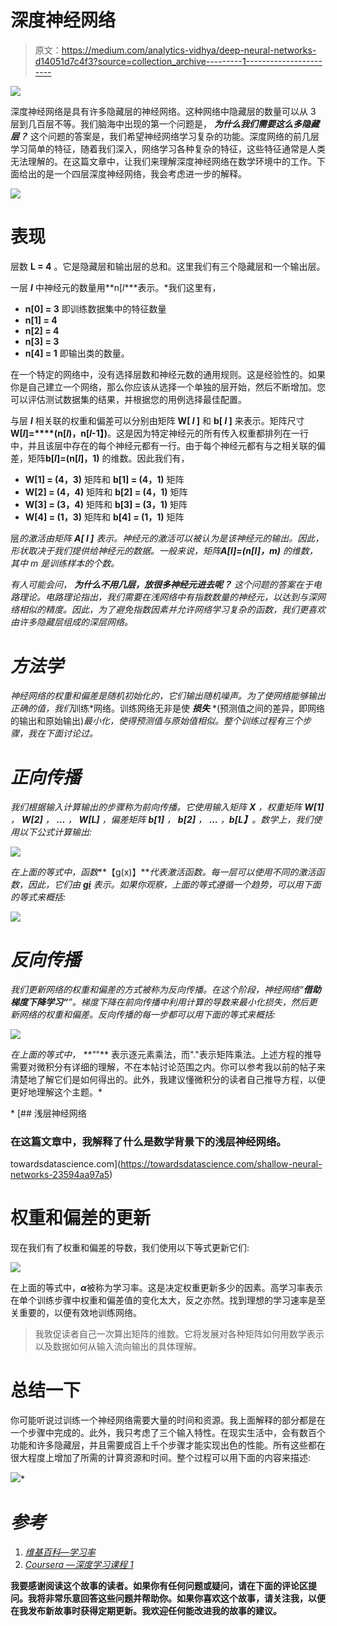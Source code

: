 # 深度神经网络

> 原文：<https://medium.com/analytics-vidhya/deep-neural-networks-d14051d7c4f3?source=collection_archive---------1----------------------->

![](img/b76d4631b0e836c4b295976899952dd0.png)

深度神经网络是具有许多隐藏层的神经网络。这种网络中隐藏层的数量可以从 3 层到几百层不等。我们脑海中出现的第一个问题是， ***为什么我们需要这么多隐藏层？*** 这个问题的答案是，我们希望神经网络学习复杂的功能。深度网络的前几层学习简单的特征，随着我们深入，网络学习各种复杂的特征，这些特征通常是人类无法理解的。在这篇文章中，让我们来理解深度神经网络在数学环境中的工作。下面给出的是一个四层深度神经网络，我会考虑进一步的解释。

![](img/0b2396faa46640e28b696806a53ed4af.png)

# 表现

层数 **L = 4** 。它是隐藏层和输出层的总和。这里我们有三个隐藏层和一个输出层。

一层 ***l*** 中神经元的数量用**n[*l****表示。*我们这里有，

*   **n[0] = 3** 即训练数据集中的特征数量
*   **n[1] = 4**
*   **n[2] = 4**
*   **n[3] = 3**
*   **n[4] = 1** 即输出类的数量。

在一个特定的网络中，没有选择层数和神经元数的通用规则。这是经验性的。如果你是自己建立一个网络，那么你应该从选择一个单独的层开始，然后不断增加。您可以评估测试数据集的结果，并根据您的用例选择最佳配置。

与层 ***l*** 相关联的权重和偏差可以分别由矩阵 **W[ *l* ]** 和 **b[ *l* ]** 来表示。矩阵尺寸**W[*l*]=****(n[*l*)，n[*l*-1】)**。这是因为特定神经元的所有传入权重都排列在一行中，并且该层中存在的每个神经元都有一行。由于每个神经元都有与之相关联的偏差，矩阵**b[*l*]=(n[*l*]，1)** 的维数。因此我们有，

*   **W[1] = (4，3)** 矩阵和 **b[1] = (4，1)** 矩阵
*   **W[2] = (4，4)** 矩阵和 **b[2] = (4，1)** 矩阵
*   **W[3] = (3，4)** 矩阵和 **b[3] = (3，1)** 矩阵
*   **W[4] = (1，3)** 矩阵和 **b[4] = (1，1)** 矩阵

层*的激活由矩阵 **A[ *l* ]** 表示。神经元的激活可以被认为是该神经元的输出。因此，形状取决于我们提供给神经元的数据。一般来说，矩阵**A[*l*]=(n[*l*]，m)** 的维数，其中 m 是训练样本的个数。*

*有人可能会问， ***为什么不用几层，放很多神经元进去呢？*** 这个问题的答案在于电路理论。电路理论指出，我们需要在浅网络中有指数数量的神经元，以达到与深网络相似的精度。因此，为了避免指数因素并允许网络学习复杂的函数，我们更喜欢由许多隐藏层组成的深层网络。*

# *方法学*

*神经网络的权重和偏差是随机初始化的，它们输出随机噪声。为了使网络能够输出正确的值，我们*训练*网络。训练网络无非是使 ***损失*** *(预测值之间的差异，即网络的输出和原始输出)*最小化，使得预测值与原始值相似。整个训练过程有三个步骤，我在下面讨论过。*

# *正向传播*

*我们根据输入计算输出的步骤称为前向传播。它使用输入矩阵 **X** ，权重矩阵 **W[1]** ， **W[2]** ， **…** ， **W[L]** ，偏差矩阵 **b[1]** ， **b[2]** ， **…** ，**b[L】**。数学上，我们使用以下公式计算输出:*

*![](img/adb91f28fb6a2d373d34c5778dcb283a.png)*

*在上面的等式中，函数***【g(x)】***代表激活函数。每一层可以使用不同的激活函数，因此，它们由 ***g[i](x)*** 表示。如果你观察，上面的等式遵循一个趋势，可以用下面的等式来概括:*

*![](img/3731153fa0bf45ee5c6ccf06bc2dd05c.png)*

# *反向传播*

*我们更新网络的权重和偏差的方式被称为反向传播。在这个阶段，神经网络“**借助梯度下降学习“**”。梯度下降在前向传播中利用计算的导数来最小化损失，然后更新网络的权重和偏差。反向传播的每一步都可以用下面的等式来概括:*

*![](img/8590774dbced39343d1cb84932a40bf9.png)*

*在上面的等式中， **"*"** 表示逐元素乘法，而"."表示矩阵乘法。上述方程的推导需要对微积分有详细的理解，不在本帖讨论范围之内。你可以参考我以前的帖子来清楚地了解它们是如何得出的。此外，我建议懂微积分的读者自己推导方程，以便更好地理解这个主题。*

*[](https://towardsdatascience.com/shallow-neural-networks-23594aa97a5) [## 浅层神经网络

### 在这篇文章中，我解释了什么是数学背景下的浅层神经网络。

towardsdatascience.com](https://towardsdatascience.com/shallow-neural-networks-23594aa97a5) 

# 权重和偏差的更新

现在我们有了权重和偏差的导数，我们使用以下等式更新它们:

![](img/8d08cd7323cfec90b17263fb4b8a251e.png)

在上面的等式中，***α***被称为学习率。这是决定权重更新多少的因素。高学习率表示在单个训练步骤中权重和偏差值的变化太大，反之亦然。找到理想的学习速率是至关重要的，以便有效地训练网络。

> 我敦促读者自己一次算出矩阵的维数。它将发展对各种矩阵如何用数学表示以及数据如何从输入流向输出的具体理解。

# 总结一下

你可能听说过训练一个神经网络需要大量的时间和资源。我上面解释的部分都是在一个步骤中完成的。此外，我只考虑了三个输入特性。在现实生活中，会有数百个功能和许多隐藏层，并且需要成百上千个步骤才能实现出色的性能。所有这些都在很大程度上增加了所需的计算资源和时间。整个过程可以用下面的内容来描述:

![](img/3b59938649990d75826c1f7bc98bb76c.png)*

# *参考*

1.  *[维基百科—学习率](https://en.wikipedia.org/wiki/Learning_rate)*
2.  *[Coursera —深度学习课程 1](https://www.coursera.org/learn/neural-networks-deep-learning?specialization=deep-learning)*

**我要感谢阅读这个故事的读者。如果你有任何问题或疑问，请在下面的评论区提问。我将非常乐意回答这些问题并帮助你。如果你喜欢这个故事，请关注我，以便在我发布新故事时获得定期更新。我欢迎任何能改进我的故事的建议。**